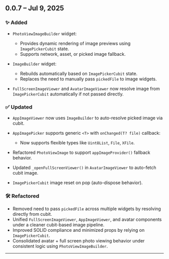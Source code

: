 
## 0.0.7 – Jul 9, 2025


### ✨ Added

* `PhotoViewImageBuilder` widget:

    * Provides dynamic rendering of image previews using `ImagePickerCubit` state.
    * Supports network, asset, or picked image fallback.
* `ImageBuilder` widget:

    * Rebuilds automatically based on `ImagePickerCubit` state.
    * Replaces the need to manually pass `pickedFile` to image widgets.
* `FullScreenImageViewer` and `AvatarImageViewer` now resolve image from `ImagePickerCubit` automatically if not passed directly.

### ✅ Updated

* `AppImageViewer` now uses `ImageBuilder` to auto-resolve picked image via cubit.
* `AppImagePicker` supports generic `<T>` with `onChanged(T? file)` callback:

    * Now supports flexible types like `Uint8List`, `File`, `XFile`.
* Refactored `PhotoViewImage` to support `appImageProvider()` fallback behavior.
* Updated `_openFullScreenViewer()` in `AvatarImageViewer` to auto-fetch cubit image.
* `ImagePickerCubit` image reset on pop (auto-dispose behavior).

### 🛠️ Refactored

* Removed need to pass `pickedFile` across multiple widgets by resolving directly from cubit.
* Unified `FullScreenImageViewer`, `AppImageViewer`, and avatar components under a cleaner cubit-based image pipeline.
* Improved SOLID compliance and minimized props by relying on `ImagePickerCubit`.
* Consolidated avatar + full screen photo viewing behavior under consistent logic using `PhotoViewImageBuilder`.

---

